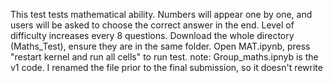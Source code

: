 This test tests mathematical ability. Numbers will appear one by one, and users will be asked to choose the correct answer in the end. Level of difficulty increases every 8 questions.
Download the whole directory (Maths_Test), ensure they are in the same folder.
Open MAT.ipynb, press "restart kernel and run all cells" to run test.
note: Group_maths.ipnyb is the v1 code. I renamed the file prior to the final submission, so it doesn't rewrite 

